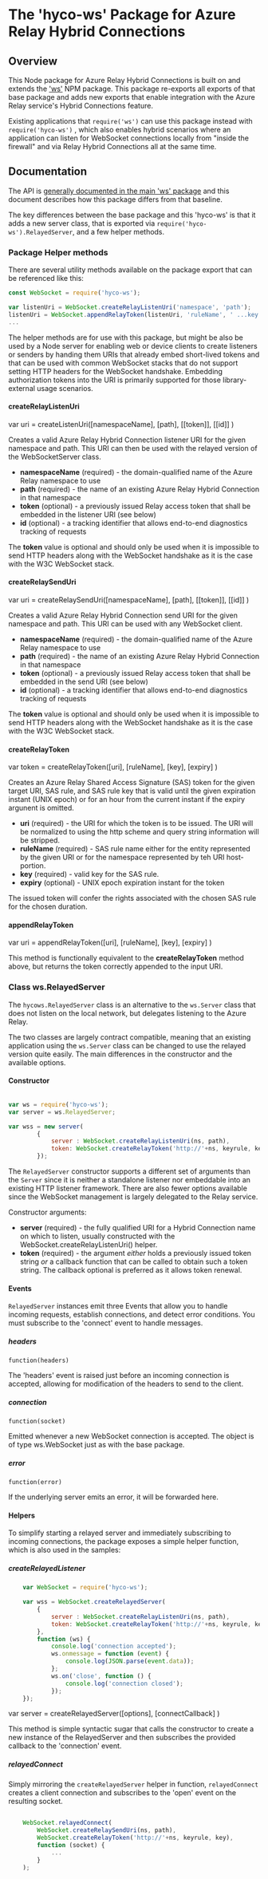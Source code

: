 # The 'hyco-ws' Package for Azure Relay Hybrid Connections 

## Overview

This Node package for Azure Relay Hybrid Connections is built on and extends the 
['ws'](https://www.npmjs.com/package/ws) NPM package. This package 
re-exports all exports of that base package and adds new exports that enable 
integration with the Azure Relay service's Hybrid Connections feature. 

Existing applications that ```require('ws')``` can use this package instead 
with ```require('hyco-ws')``` , which also enables hybrid scenarios where an 
application can listen for WebSocket connections locally from "inside the firewall"
and via Relay Hybrid Connections all at the same time.
  
## Documentation

The API is [generally documented in the main 'ws' package](https://github.com/websockets/ws/blob/master/doc/ws.md)
and this document describes how this package differs from that baseline. 

The key differences between the base package and this 'hyco-ws' is that it adds 
a new server class, that is exported via ```require('hyco-ws').RelayedServer```,
and a few helper methods.

### Package Helper methods

There are several utility methods available on the package export that can be 
referenced like this:

``` JavaScript
const WebSocket = require('hyco-ws');

var listenUri = WebSocket.createRelayListenUri('namespace', 'path');
listenUri = WebSocket.appendRelayToken(listenUri, 'ruleName', ' ...key ...')
...

```

The helper methods are for use with this package, but might be also be used by a Node server 
for enabling web or device clients to create listeners or senders by handing them URIs that
already embed short-lived tokens and that can be used with common WebSocket stacks that do 
not support setting HTTP headers for the WebSocket handshake. Embedding authorization tokens
into the URI is primarily supported for those library-external usage scenarios. 

#### createRelayListenUri

var uri = createListenUri([namespaceName], [path], [[token]], [[id]] )

Creates a valid Azure Relay Hybrid Connection listener URI for the given namespace and path. This 
URI can then be used with the relayed version of the WebSocketServer class.

- **namespaceName** (required) - the domain-qualified name of the Azure Relay namespace to use
- **path** (required) - the name of an existing Azure Relay Hybrid Connection in that namespace
- **token** (optional) - a previously issued Relay access token that shall be embedded in
                         the listener URI (see below)
- **id** (optional) - a tracking identifier that allows end-to-end diagnostics tracking of requests

The **token** value is optional and should only be used when it is impossible to send HTTP 
headers along with the WebSocket handshake as it is the case with the W3C WebSocket stack.                  


#### createRelaySendUri 

var uri = createRelaySendUri([namespaceName], [path], [[token]], [[id]] )

Creates a valid Azure Relay Hybrid Connection send URI for the given namespace and path. This 
URI can be used with any WebSocket client.

- **namespaceName** (required) - the domain-qualified name of the Azure Relay namespace to use
- **path** (required) - the name of an existing Azure Relay Hybrid Connection in that namespace
- **token** (optional) - a previously issued Relay access token that shall be embedded in
                         the send URI (see below)
- **id** (optional) - a tracking identifier that allows end-to-end diagnostics tracking of requests

The **token** value is optional and should only be used when it is impossible to send HTTP 
headers along with the WebSocket handshake as it is the case with the W3C WebSocket stack.                   


#### createRelayToken 

var token = createRelayToken([uri], [ruleName], [key], [expiry] )

Creates an Azure Relay Shared Access Signature (SAS) token for the given target URI, SAS rule, 
and SAS rule key that is valid until the given expiration instant (UNIX epoch) or for an 
hour from the current instant if the expiry argunent is omitted. 

- **uri** (required) - the URI for which the token is to be issued. The URI will be normalized to 
                       using the http scheme and query string information will be stripped.
- **ruleName** (required) - SAS rule name either for the entity represented by the given URI or 
                            for the namespace represented by teh URI host-portion.
- **key** (required) - valid key for the SAS rule. 
- **expiry** (optional) - UNIX epoch expiration instant for the token

The issued token will confer the rights associated with the chosen SAS rule for the chosen duration.

#### appendRelayToken

var uri = appendRelayToken([uri], [ruleName], [key], [expiry] )

This method is functionally equivalent to the **createRelayToken** method above, but
returns the token correctly appended to the input URI.

### Class ws.RelayedServer

The ```hycows.RelayedServer``` class is an alternative to the ```ws.Server```
class that does not listen on the local network, but delegates listening to the Azure Relay.

The two classes are largely contract compatible, meaning that an existing application using 
the ```ws.Server``` class can be changed to use the relayed version quite easily. The 
main differences in the constructor and the available options.

#### Constructor  

``` JavaScript 

var ws = require('hyco-ws');
var server = ws.RelayedServer;

var wss = new server(
        {
            server : WebSocket.createRelayListenUri(ns, path),
            token: WebSocket.createRelayToken('http://'+ns, keyrule, key)
        });
```

The ```RelayedServer``` constructor supports a different set of arguments than the 
```Server``` since it is neither a standalone listener nor embeddable into an existing HTTP
listener framework. There are also fewer options available since the WebSocket management is 
largely delegated to the Relay service.

Constructor arguments:

- **server** (required) - the fully qualified URI for a Hybrid Connection name on which to listen, usually
                          constructed with the WebSocket.createRelayListenUri() helper.
- **token** (required) - the argument *either* holds a previously issued token string *or* a callback
                         function that can be called to obtain such a token string. The callback optional
                         is preferred as it allows token renewal.



#### Events

```RelayedServer``` instances emit three Events that allow you to handle incoming requests, establish 
connections, and detect error conditions. You must subscribe to the 'connect' event to handle 
messages. 

##### headers

```function(headers)```

The 'headers' event is raised just before an incoming connection is accepted, allowing
for modification of the headers to send to the client. 

##### connection

```function(socket)```

Emitted whenever a new WebSocket connection is accepted. The object is of type ws.WebSocket 
just as with the base package.


##### error

```function(error)```

If the underlying server emits an error, it will be forwarded here.  

#### Helpers

To simplify starting a relayed server and immediately subscribing to incoming connections,
the package exposes a simple helper function, which is also used in the samples:

##### createRelayedListener

``` JavaScript
    var WebSocket = require('hyco-ws');

    var wss = WebSocket.createRelayedServer(
        {
            server : WebSocket.createRelayListenUri(ns, path),
            token: WebSocket.createRelayToken('http://'+ns, keyrule, key)
        }, 
        function (ws) {
            console.log('connection accepted');
            ws.onmessage = function (event) {
                console.log(JSON.parse(event.data));
            };
            ws.on('close', function () {
                console.log('connection closed');
            });       
    });
``` 

var server = createRelayedServer([options], [connectCallback] )

This method is simple syntactic sugar that calls the constructor to create a new 
instance of the RelayedServer and then subscribes the provided callback 
to the 'connection' event.
 
##### relayedConnect

Simply mirroring the ```createRelayedServer``` helper in function, ```relayedConnect```
creates a client connection and subscribes to the 'open' event on the 
resulting socket.

``` JavaScript

    WebSocket.relayedConnect(
        WebSocket.createRelaySendUri(ns, path),
        WebSocket.createRelayToken('http://'+ns, keyrule, key),
        function (socket) {
            ...
        }
    );
```  